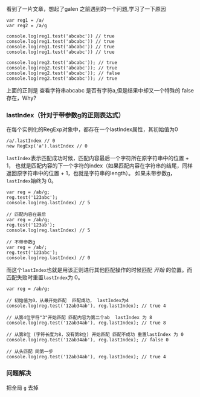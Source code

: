 看到了一片文章，想起了galen 之前遇到的一个问题,学习了一下原因

```
var reg1 = /a/
var reg2 = /a/g

console.log(reg1.test('abcabc')) // true
console.log(reg1.test('abcabc')) // true
console.log(reg1.test('abcabc')) // true
console.log(reg1.test('abcabc')) // true

console.log(reg2.test('abcabc')); // true
console.log(reg2.test('abcabc')); // true
console.log(reg2.test('abcabc')); // false
console.log(reg2.test('abcabc')); // true

```
上面的正则是 查看字符串abcabc 是否有字符a,但是结果中却又一个特殊的 false 存在，Why?

### lastIndex（针对于带参数g的正则表达式）

在每个实例化的RegExp对象中，都存在一个lastIndex属性，其初始值为0

```
/a/.lastIndex // 0
new RegExp('a').lastIndex // 0
```

 `lastIndex`表示匹配成功时候，匹配内容最后一个字符所在原字符串中的位置 + 1，
也就是匹配内容的下一个字符的index（如果匹配内容在字符串的结尾，同样返回原字符串中的位置 + 1，也就是字符串的length）。
如果未带参数g，`lastIndex`始终为 0。

```
var reg = /ab/g;
reg.test('123abc');
console.log(reg.lastIndex) // 5

// 匹配内容在最后
var reg = /ab/g;
reg.test('123ab');
console.log(reg.lastIndex) // 5

// 不带参数g
var reg = /ab/;
reg.test('123abc');
console.log(reg.lastIndex) // 0
```

而这个`lastIndex`也就是用该正则进行其他匹配操作的时候匹配 *开始* 的位置。而匹配失败时重置`lastIndex`为 0。

```
var reg = /ab/g;

// 初始值为0，从最开始匹配  匹配成功， lastIndex为4
console.log(reg.test('12ab34ab'), reg.lastIndex); // true 4

// 从第4位字符"3"开始匹配 匹配内容为第二个ab  lastIndex 为 8
console.log(reg.test('12ab34ab'), reg.lastIndex); // true 8

// 从第8位 (字符长度为8，没有第8位) 开始匹配 匹配不成功 重置lastIndex 为 0
console.log(reg.test('12ab34ab'), reg.lastIndex); // false 0

// 从头匹配 同第一步
console.log(reg.test('12ab34ab'), reg.lastIndex); // true 4

```
### 问题解决
把全局 `g` 去掉
